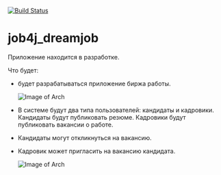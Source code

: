 [![Build Status](https://app.travis-ci.com/SlartiBartFast-art/job4j_dreamjob_1.svg?branch=main)](https://app.travis-ci.com/SlartiBartFast-art/job4j_dreamjob_1)

# job4j_dreamjob

Приложение находится в разработке.

Что будет:

- будет разрабатываться приложение биржа работы.
  
  ![Image of Arch](https://github.com/SlartiBartFast-art/job4j_dreamjob_1/blob/main/image/main_thema.jpg)

- В системе будут два типа пользователей: кандидаты и кадровики. Кандидаты будут публиковать резюме. Кадровики будут публиковать вакансии о работе.

- Кандидаты могут откликнуться на вакансию. 
- Кадровик может пригласить на вакансию кандидата.  

  ![Image of Arch](https://github.com/SlartiBartFast-art/job4j_dreamjob_1/blob/main/image/Regist.jpg)


